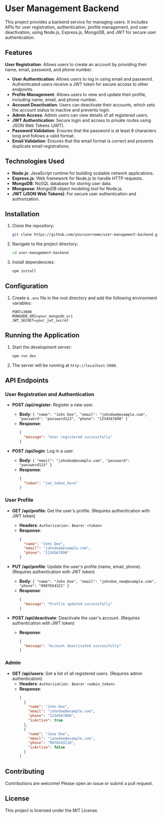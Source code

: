 # User Management Backend

This project provides a backend service for managing users. It includes APIs for user registration, authentication, profile management, and user deactivation, using Node.js, Express.js, MongoDB, and JWT for secure user authentication.

## Features

**User Registration**: Allows users to create an account by providing their name, email, password, and phone number.
- **User Authentication**: Allows users to log in using email and password. Authenticated users receive a JWT token for secure access to other endpoints.
- **Profile Management**: Allows users to view and update their profile, including name, email, and phone number.
- **Account Deactivation**: Users can deactivate their accounts, which sets the account status to inactive and prevents login.
- **Admin Access**: Admin users can view details of all registered users.
- **JWT Authentication**: Secure login and access to private routes using JSON Web Tokens (JWT).
- **Password Validation**: Ensures that the password is at least 8 characters long and follows a valid format.
- **Email Validation**: Ensures that the email format is correct and prevents duplicate email registrations.

## Technologies Used

- **Node.js**: JavaScript runtime for building scalable network applications.
- **Express.js**: Web framework for Node.js to handle HTTP requests.
- **MongoDB**: NoSQL database for storing user data.
- **Mongoose**: MongoDB object modeling tool for Node.js.
- **JWT (JSON Web Tokens)**: For secure user authentication and authorization.

## Installation

1. Clone the repository:
    ```bash
    git clone https://github.com/yourusername/user-management-backend.git
    ```
2. Navigate to the project directory:
    ```bash
    cd user-management-backend
    ```
3. Install dependencies:
    ```bash
    npm install
    ```

## Configuration

1. Create a `.env` file in the root directory and add the following environment variables:
    ```env
    PORT=3000
    MONGODB_URI=your_mongodb_uri
    JWT_SECRET=your_jwt_secret
    ```

## Running the Application

1. Start the development server:
    ```bash
    npm run dev
    ```
2. The server will be running at `http://localhost:5000`.

## API Endpoints

### User Registration and Authentication

- **POST /api/register**: Register a new user.
  - **Body**: `{ "name": "John Doe", "email": "johndoe@example.com", "password": "password123", "phone": "1234567890" }`
  - **Response**: 
    ```json
    {
      "message": "User registered successfully"
    }
    ```

- **POST /api/login**: Log in a user.
  - **Body**: `{ "email": "johndoe@example.com", "password": "password123" }`
  - **Response**: 
    ```json
    {
      "token": "jwt_token_here"
    }
    ```

### User Profile

- **GET /api/profile**: Get the user's profile. (Requires authentication with JWT token)
  - **Headers**: `Authorization: Bearer <token>`
  - **Response**: 
    ```json
    {
      "name": "John Doe",
      "email": "johndoe@example.com",
      "phone": "1234567890"
    }
    ```

- **PUT /api/profile**: Update the user's profile (name, email, phone). (Requires authentication with JWT token)
  - **Body**: `{ "name": "John Doe", "email": "johndoe_new@example.com", "phone": "0987654321" }`
  - **Response**: 
    ```json
    {
      "message": "Profile updated successfully"
    }
    ```

- **POST /api/deactivate**: Deactivate the user's account. (Requires authentication with JWT token)
  - **Response**: 
    ```json
    {
      "message": "Account deactivated successfully"
    }
    ```

### Admin

- **GET /api/users**: Get a list of all registered users. (Requires admin authentication)
  - **Headers**: `Authorization: Bearer <admin_token>`
  - **Response**: 
    ```json
    [
      {
        "name": "John Doe",
        "email": "johndoe@example.com",
        "phone": "1234567890",
        "isActive": true
      },
      {
        "name": "Jane Doe",
        "email": "janedoe@example.com",
        "phone": "9876543210",
        "isActive": false
      }
    ]
    ```

## Contributing

Contributions are welcome! Please open an issue or submit a pull request.

## License

This project is licensed under the MIT License.